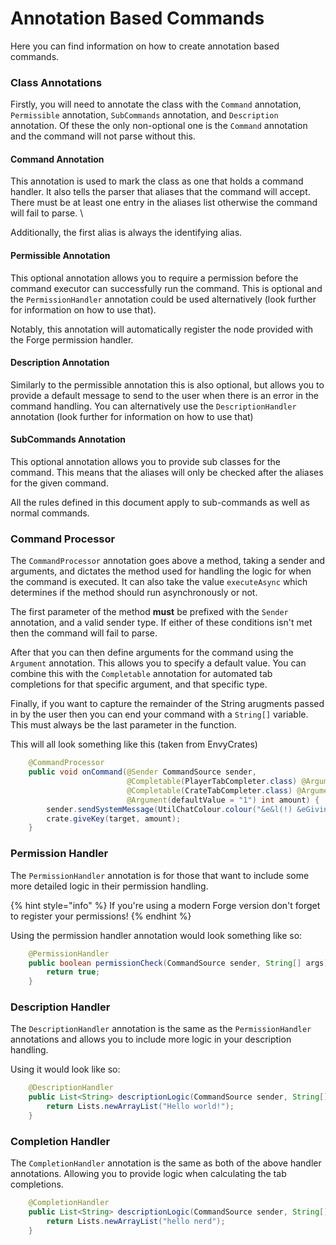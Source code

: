# Annotation Based Commands

Here you can find information on how to create annotation based commands.

### Class Annotations

Firstly, you will need to annotate the class with the `Command` annotation, `Permissible` annotation, `SubCommands` annotation, and `Description` annotation. Of these the only non-optional one is the `Command` annotation and the command will not parse without this.

#### Command Annotation

This annotation is used to mark the class as one that holds a command handler. It also tells the parser that aliases that the command will accept. There must be at least one entry in the aliases list otherwise the command will fail to parse. \


Additionally, the first alias is always the identifying alias.

#### Permissible Annotation

This optional annotation allows you to require a permission before the command executor can successfully run the command. This is optional and the `PermissionHandler` annotation could be used alternatively (look further for information on how to use that).

Notably, this annotation will automatically register the node provided with the Forge permission handler.

#### Description Annotation

Similarly to the permissible annotation this is also optional, but allows you to provide a default message to send to the user when there is an error in the command handling. You can alternatively use the `DescriptionHandler` annotation (look further for information on how to use that)

#### SubCommands Annotation

This optional annotation allows you to provide sub classes for the command. This means that the aliases will only be checked after the aliases for the given command.&#x20;

All the rules defined in this document apply to sub-commands as well as normal commands.

### Command Processor

The `CommandProcessor` annotation goes above a method, taking a sender and arguments, and dictates the method used for handling the logic for when the command is executed. It can also take the value `executeAsync` which determines if the method should run asynchronously or not.

The first parameter of the method **must** be prefixed with the `Sender` annotation, and a valid sender type. If either of these conditions isn't met then the command will fail to parse.

After that you can then define arguments for the command using the `Argument` annotation. This allows you to specify a default value. You can combine this with the `Completable` annotation for automated tab completions for that specific argument, and that specific type.

Finally, if you want to capture the remainder of the String arugments passed in by the user then you can end your command with a `String[]` variable. This must always be the last parameter in the function.

This will all look something like this (taken from EnvyCrates)

```java
    @CommandProcessor
    public void onCommand(@Sender CommandSource sender,
                          @Completable(PlayerTabCompleter.class) @Argument ForgeEnvyPlayer target,
                          @Completable(CrateTabCompleter.class) @Argument CrateType crate,
                          @Argument(defaultValue = "1") int amount) {
        sender.sendSystemMessage(UtilChatColour.colour("&e&l(!) &eGiving keys"));
        crate.giveKey(target, amount);
    }
```

### Permission Handler

The `PermissionHandler` annotation is for those that want to include some more detailed logic in their permission handling.&#x20;

{% hint style="info" %}
If you're using a modern Forge version don't forget to register your permissions!
{% endhint %}

Using the permission handler annotation would look something like so:

```java
    @PermissionHandler
    public boolean permissionCheck(CommandSource sender, String[] args) {
        return true;
    }
```

### Description Handler

The `DescriptionHandler` annotation is the same as the `PermissionHandler` annotations and allows you to include more logic in your description handling.

Using it would look like so:

```java
    @DescriptionHandler
    public List<String> descriptionLogic(CommandSource sender, String[] args) {
        return Lists.newArrayList("Hello world!");
    }
```

### Completion Handler

The `CompletionHandler` annotation is the same as both of the above handler annotations. Allowing you to provide logic when calculating the tab completions.

```java
    @CompletionHandler
    public List<String> descriptionLogic(CommandSource sender, String[] args) {
        return Lists.newArrayList("hello nerd");
    }
```
